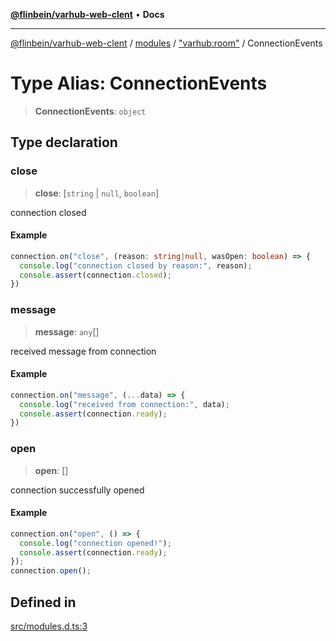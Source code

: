 [**@flinbein/varhub-web-clent**](../../../../README.md) • **Docs**

***

[@flinbein/varhub-web-clent](../../../../modules.md) / [modules](../../../README.md) / ["varhub:room"](../README.md) / ConnectionEvents

# Type Alias: ConnectionEvents

> **ConnectionEvents**: `object`

## Type declaration

### close

> **close**: [`string` \| `null`, `boolean`]

connection closed

#### Example

```typescript
connection.on("close", (reason: string|null, wasOpen: boolean) => {
  console.log("connection closed by reason:", reason);
  console.assert(connection.closed);
})
```

### message

> **message**: `any`[]

received message from connection

#### Example

```typescript
connection.on("message", (...data) => {
  console.log("received from connection:", data);
  console.assert(connection.ready);
})
```

### open

> **open**: []

connection successfully opened

#### Example

```typescript
connection.on("open", () => {
  console.log("connection opened!");
  console.assert(connection.ready);
});
connection.open();
```

## Defined in

[src/modules.d.ts:3](https://github.com/flinbein/varhub-web-client/blob/b4c6fcf02a5379525d4b3a67611612cbdf92318f/src/modules.d.ts#L3)
